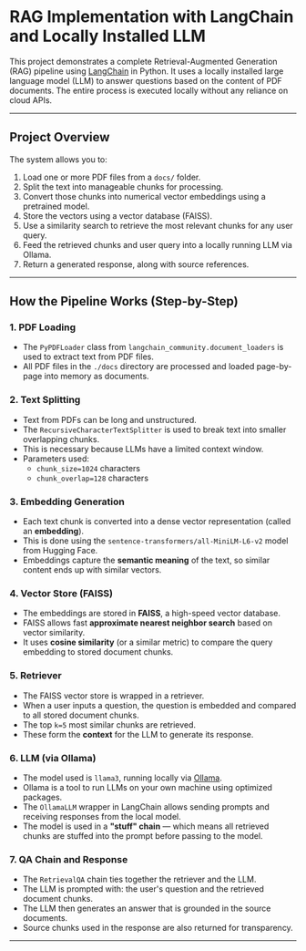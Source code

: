 # RAG Implementation with LangChain and Locally Installed LLM

This project demonstrates a complete Retrieval-Augmented Generation (RAG) pipeline using [LangChain](https://www.langchain.com/) in Python. It uses a locally installed large language model (LLM) to answer questions based on the content of PDF documents. The entire process is executed locally without any reliance on cloud APIs.

---

## Project Overview

The system allows you to:

1. Load one or more PDF files from a `docs/` folder.
2. Split the text into manageable chunks for processing.
3. Convert those chunks into numerical vector embeddings using a pretrained model.
4. Store the vectors using a vector database (FAISS).
5. Use a similarity search to retrieve the most relevant chunks for any user query.
6. Feed the retrieved chunks and user query into a locally running LLM via Ollama.
7. Return a generated response, along with source references.

---

## How the Pipeline Works (Step-by-Step)

### 1. PDF Loading

- The `PyPDFLoader` class from `langchain_community.document_loaders` is used to extract text from PDF files.
- All PDF files in the `./docs` directory are processed and loaded page-by-page into memory as documents.

### 2. Text Splitting

- Text from PDFs can be long and unstructured.
- The `RecursiveCharacterTextSplitter` is used to break text into smaller overlapping chunks.
- This is necessary because LLMs have a limited context window.
- Parameters used:
  - `chunk_size=1024` characters
  - `chunk_overlap=128` characters

### 3. Embedding Generation

- Each text chunk is converted into a dense vector representation (called an **embedding**).
- This is done using the `sentence-transformers/all-MiniLM-L6-v2` model from Hugging Face.
- Embeddings capture the **semantic meaning** of the text, so similar content ends up with similar vectors.

### 4. Vector Store (FAISS)

- The embeddings are stored in **FAISS**, a high-speed vector database.
- FAISS allows fast **approximate nearest neighbor search** based on vector similarity.
- It uses **cosine similarity** (or a similar metric) to compare the query embedding to stored document chunks.

### 5. Retriever

- The FAISS vector store is wrapped in a retriever.
- When a user inputs a question, the question is embedded and compared to all stored document chunks.
- The top `k=5` most similar chunks are retrieved.
- These form the **context** for the LLM to generate its response.

### 6. LLM (via Ollama)

- The model used is `llama3`, running locally via [Ollama](https://ollama.com).
- Ollama is a tool to run LLMs on your own machine using optimized packages.
- The `OllamaLLM` wrapper in LangChain allows sending prompts and receiving responses from the local model.
- The model is used in a **"stuff" chain** — which means all retrieved chunks are stuffed into the prompt before passing to the model.

### 7. QA Chain and Response

- The `RetrievalQA` chain ties together the retriever and the LLM.
- The LLM is prompted with: the user's question and the retrieved document chunks.
- The LLM then generates an answer that is grounded in the source documents.
- Source chunks used in the response are also returned for transparency.

---



